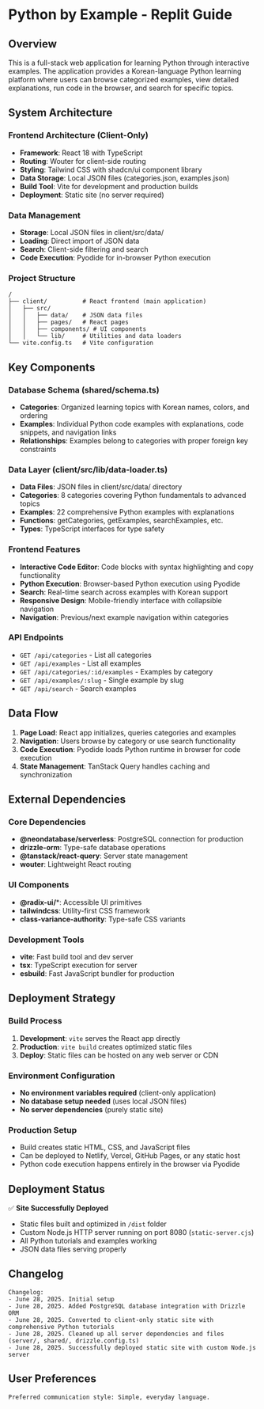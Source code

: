 # Python by Example - Replit Guide

## Overview

This is a full-stack web application for learning Python through interactive examples. The application provides a Korean-language Python learning platform where users can browse categorized examples, view detailed explanations, run code in the browser, and search for specific topics.

## System Architecture

### Frontend Architecture (Client-Only)
- **Framework**: React 18 with TypeScript
- **Routing**: Wouter for client-side routing
- **Styling**: Tailwind CSS with shadcn/ui component library
- **Data Storage**: Local JSON files (categories.json, examples.json)
- **Build Tool**: Vite for development and production builds
- **Deployment**: Static site (no server required)

### Data Management
- **Storage**: Local JSON files in client/src/data/
- **Loading**: Direct import of JSON data
- **Search**: Client-side filtering and search
- **Code Execution**: Pyodide for in-browser Python execution

### Project Structure
```
/
├── client/          # React frontend (main application)
│   ├── src/
│   │   ├── data/    # JSON data files
│   │   ├── pages/   # React pages
│   │   ├── components/ # UI components
│   │   └── lib/     # Utilities and data loaders
└── vite.config.ts   # Vite configuration
```

## Key Components

### Database Schema (shared/schema.ts)
- **Categories**: Organized learning topics with Korean names, colors, and ordering
- **Examples**: Individual Python code examples with explanations, code snippets, and navigation links
- **Relationships**: Examples belong to categories with proper foreign key constraints

### Data Layer (client/src/lib/data-loader.ts)
- **Data Files**: JSON files in client/src/data/ directory
- **Categories**: 8 categories covering Python fundamentals to advanced topics
- **Examples**: 22 comprehensive Python examples with explanations
- **Functions**: getCategories, getExamples, searchExamples, etc.
- **Types**: TypeScript interfaces for type safety

### Frontend Features
- **Interactive Code Editor**: Code blocks with syntax highlighting and copy functionality
- **Python Execution**: Browser-based Python execution using Pyodide
- **Search**: Real-time search across examples with Korean support
- **Responsive Design**: Mobile-friendly interface with collapsible navigation
- **Navigation**: Previous/next example navigation within categories

### API Endpoints
- `GET /api/categories` - List all categories
- `GET /api/examples` - List all examples
- `GET /api/categories/:id/examples` - Examples by category
- `GET /api/examples/:slug` - Single example by slug
- `GET /api/search` - Search examples

## Data Flow

1. **Page Load**: React app initializes, queries categories and examples
2. **Navigation**: Users browse by category or use search functionality
3. **Code Execution**: Pyodide loads Python runtime in browser for code execution
4. **State Management**: TanStack Query handles caching and synchronization

## External Dependencies

### Core Dependencies
- **@neondatabase/serverless**: PostgreSQL connection for production
- **drizzle-orm**: Type-safe database operations
- **@tanstack/react-query**: Server state management
- **wouter**: Lightweight React routing

### UI Components
- **@radix-ui/***: Accessible UI primitives
- **tailwindcss**: Utility-first CSS framework
- **class-variance-authority**: Type-safe CSS variants

### Development Tools
- **vite**: Fast build tool and dev server
- **tsx**: TypeScript execution for server
- **esbuild**: Fast JavaScript bundler for production

## Deployment Strategy

### Build Process
1. **Development**: `vite` serves the React app directly
2. **Production**: `vite build` creates optimized static files
3. **Deploy**: Static files can be hosted on any web server or CDN

### Environment Configuration
- **No environment variables required** (client-only application)
- **No database setup needed** (uses local JSON files)
- **No server dependencies** (purely static site)

### Production Setup
- Build creates static HTML, CSS, and JavaScript files
- Can be deployed to Netlify, Vercel, GitHub Pages, or any static host
- Python code execution happens entirely in the browser via Pyodide

## Deployment Status

✅ **Site Successfully Deployed**
- Static files built and optimized in `/dist` folder
- Custom Node.js HTTP server running on port 8080 (`static-server.cjs`)
- All Python tutorials and examples working
- JSON data files serving properly

## Changelog

```
Changelog:
- June 28, 2025. Initial setup
- June 28, 2025. Added PostgreSQL database integration with Drizzle ORM
- June 28, 2025. Converted to client-only static site with comprehensive Python tutorials
- June 28, 2025. Cleaned up all server dependencies and files (server/, shared/, drizzle.config.ts)
- June 28, 2025. Successfully deployed static site with custom Node.js server
```

## User Preferences

```
Preferred communication style: Simple, everyday language.
```